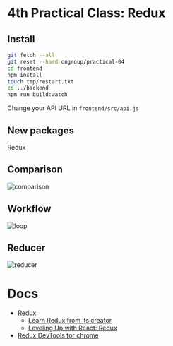 # 4th Practical Class: Redux

## Install
```bash
git fetch --all
git reset --hard cngroup/practical-04
cd frontend
npm install
touch tmp/restart.txt
cd ../backend
npm run build:watch
```

Change your API URL in `frontend/src/api.js`

## New packages
Redux

## Comparison
![comparison](https://cdn.css-tricks.com/wp-content/uploads/2016/03/redux-article-3-03.svg)

## Workflow
![loop](http://www.theodo.fr/uploads/blog//2016/03/ui_workflow.png)

## Reducer
![reducer](http://blog.krawaller.se/img/redux-reducer.png)

# Docs

- [Redux](http://redux.js.org/)
    - [Learn Redux from its creator](https://egghead.io/courses/getting-started-with-redux)
    - [Leveling Up with React: Redux](https://css-tricks.com/learning-react-redux/)
- [Redux DevTools for chrome](https://chrome.google.com/webstore/detail/redux-devtools/lmhkpmbekcpmknklioeibfkpmmfibljd)
